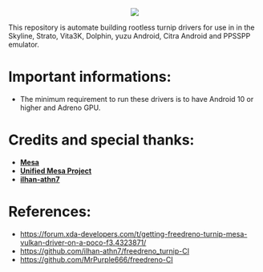 <p align="center">
<img src="https://telegra.ph/file/63779d73be339db1ed2cc.jpg" >
</p>

This repository is automate building rootless turnip drivers for use in
in the Skyline, Strato, Vita3K, Dolphin, yuzu Android, Citra Android and PPSSPP emulator.

# Important informations:
- The minimum requirement to run these drivers is to have Android 10 or higher and Adreno GPU.

# Credits and special thanks:
- [**Mesa**](https://gitlab.freedesktop.org/mesa/mesa)
- [**Unified Mesa Project**](https://github.com/SolDev69/unified-mesa-project)
- [**ilhan-athn7**](https://github.com/ilhan-athn7)

# References:
- https://forum.xda-developers.com/t/getting-freedreno-turnip-mesa-vulkan-driver-on-a-poco-f3.4323871/
- https://github.com/ilhan-athn7/freedreno_turnip-CI
- https://github.com/MrPurple666/freedreno-CI
